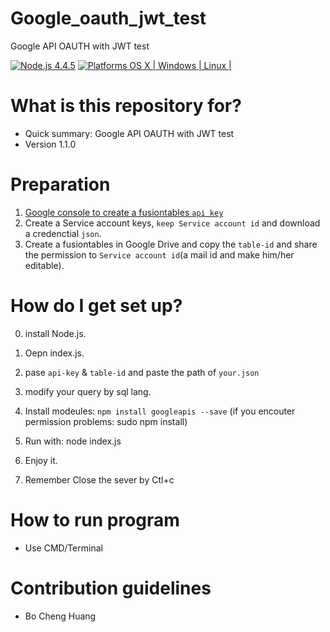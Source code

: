 # Google_oauth_jwt_test
Google API OAUTH with JWT test

[![Node.js 4.4.5](https://img.shields.io/badge/Node.js-4.4.5-orange.svg)](https://nodejs.org/en/)
[![Platforms OS X | Windows | Linux |](https://img.shields.io/badge/Platforms-OS%20X%20%7C%20Windows%20%7C%20Linux%20-lightgray.svg)](https://nodejs.org/en/)

# What is this repository for? ###

* Quick summary: Google API OAUTH with JWT test
* Version 1.1.0

# Preparation ###

1. [Google console to create a fusiontables `api key`](https://console.developers.google.com)
2. Create a Service account keys, `keep Service account id` and download a credenctial `json`.
3. Create a fusiontables in Google Drive and copy the `table-id` and share the permission to `Service account id`(a mail id and make him/her editable).

# How do I get set up? ###

0. install Node.js.

1. Oepn index.js.

2. pase `api-key` & `table-id` and paste the path of `your.json`

3. modify your query by sql lang.

5. Install modeules: 
    `npm install googleapis --save` (if you encouter permission problems: sudo npm install)

6. Run with: node index.js

7. Enjoy it.

8. Remember Close the sever by Ctl+c

# How to run program ###
* Use CMD/Terminal

# Contribution guidelines ###
* Bo Cheng Huang
